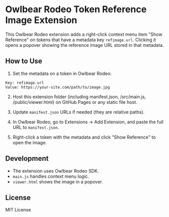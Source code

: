 # Owlbear Rodeo Token Reference Image Extension

This Owlbear Rodeo extension adds a right-click context menu item "Show Reference" on tokens that have a metadata key `refimage.url`. Clicking it opens a popover showing the reference image URL stored in that metadata.

## How to Use

1. Set the metadata on a token in Owlbear Rodeo:

```
Key: refimage.url
Value: https://your-site.com/path/to/image.jpg
```

2. Host this extension folder (including manifest.json, /src/main.js, /public/viewer.html) on GitHub Pages or any static file host.

3. Update `manifest.json` URLs if needed (they are relative paths).

4. In Owlbear Rodeo, go to Extensions → Add Extension, and paste the full URL to `manifest.json`.

5. Right-click a token with the metadata and click "Show Reference" to open the image.

## Development

- The extension uses Owlbear Rodeo SDK.
- `main.js` handles context menu logic.
- `viewer.html` shows the image in a popover.

## License

MIT License
